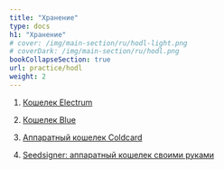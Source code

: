 ```yaml
---
title: "Хранение"
type: docs
h1: "Хранение"
# cover: /img/main-section/ru/hodl-light.png
# coverDark: /img/main-section/ru/hodl.png
bookCollapseSection: true
url: practice/hodl
weight: 2
---
```


1. [Кошелек Electrum](/electrum)

2. [Кошелек Blue](/blue)

3. [Аппаратный кошелек Coldcard](/coldcard)

4. [Seedsigner: аппаратный кошелек своими руками](/seedsigner)
